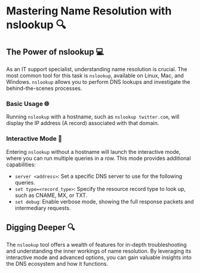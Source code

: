 # Mastering Name Resolution with nslookup 🔍

## The Power of nslookup 💻
As an IT support specialist, understanding name resolution is crucial. The most common tool for this task is `nslookup`, available on Linux, Mac, and Windows. `nslookup` allows you to perform DNS lookups and investigate the behind-the-scenes processes.

### Basic Usage 🌐
Running `nslookup` with a hostname, such as `nslookup twitter.com`, will display the IP address (A record) associated with that domain.

### Interactive Mode 🤖
Entering `nslookup` without a hostname will launch the interactive mode, where you can run multiple queries in a row. This mode provides additional capabilities:

- `server <address>`: Set a specific DNS server to use for the following queries.
- `set type=<record_type>`: Specify the resource record type to look up, such as CNAME, MX, or TXT.
- `set debug`: Enable verbose mode, showing the full response packets and intermediary requests.

## Digging Deeper 🔍
The `nslookup` tool offers a wealth of features for in-depth troubleshooting and understanding the inner workings of name resolution. By leveraging its interactive mode and advanced options, you can gain valuable insights into the DNS ecosystem and how it functions.